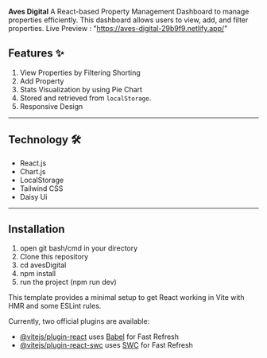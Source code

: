 **Aves Digital**
A React-based Property Management Dashboard to manage properties efficiently. This dashboard allows users to view, add, and filter properties.
Live Preview : "https://aves-digital-29b9f9.netlify.app/"

## Features ✨

1. View Properties by Filtering Shorting
2. Add Property
3. Stats Visualization by using Pie Chart
4. Stored and retrieved from `localStorage`.
5. Responsive Design

---

## Technology 🛠️

- React.js
- Chart.js
- LocalStorage
- Tailwind CSS
- Daisy Ui

---

## Installation

1. open git bash/cmd in your directory
2. Clone this repository
3. cd avesDigital
4. npm install
5. run the project (npm run dev)

This template provides a minimal setup to get React working in Vite with HMR and some ESLint rules.

Currently, two official plugins are available:

- [@vitejs/plugin-react](https://github.com/vitejs/vite-plugin-react/blob/main/packages/plugin-react/README.md) uses [Babel](https://babeljs.io/) for Fast Refresh
- [@vitejs/plugin-react-swc](https://github.com/vitejs/vite-plugin-react-swc) uses [SWC](https://swc.rs/) for Fast Refresh
